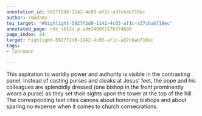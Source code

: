 ```yaml
---
annotation_id: 5927f2d8-1142-4c03-af1c-a37c6ab718ec
author: rmadams
tei_target: "#highlight-5927f2d8-1142-4c03-af1c-a37c6ab718ec"
annotated_page: rdx_vkt2s.p.idm140051176374688
page_index: 24
target: highlight-5927f2d8-1142-4c03-af1c-a37c6ab718ec
tags:
- lohrmann

---
```

This aspiration to worldly power and authority is visible in the contrasting panel. Instead of casting purses and cloaks at Jesus’ feet, the pope and his colleagues are splendidly dressed (one bishop in the front prominently wears a purse) as they set their sights upon the tower at the top of the hill. The corresponding text cites canons about honoring bishops and about sparing no expense when it comes to church consecrations.
